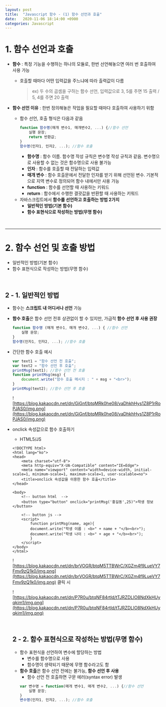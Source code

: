 ```yaml
---
layout: post
title:  "Javascript 함수 - (1) 함수 선언과 호출"
date:   2020-11-06 18:14:00 +0900
categories: Javascript
---
```

# 1. 함수 선언과 호출

- **함수** : 특정 기능을 수행하는 하나의 모듈로, 한번 선언해놓으면 여러 번 호출하여 사용 가능
    - 호출할 때마다 어떤 입력값을 주느냐에 따라 출력값이 다름
        > ex) 두 수의 곱셈을 구하는 함수 선언, 입력값으로 3, 5를 주면 15 출력 / 5, 4를 주면 20 출력

- **함수 선언 이유** : 한번 정의해놓은 작업을 필요할 때마다 호출하여 사용하기 위함
    - 함수 선언, 호출 형식은 다음과 같음
        ```jsx
        function 함수명(매개 변수1, 매개변수2, ...) {//함수 선언
            실행 문장;
            return 반환값;
        }
        함수명(인자1, 인자2, ...); //함수 호출
        ```
        - **함수명** : 함수 이름. 함수명 작성 규칙은 변수명 작성 규칙과 같음. 변수명으로 사용할 수 없는 것은 함수명으로 사용 불가능
        - **인자** : 함수를 호출할 때 전달하는 입력값
        - **매개 변수** : 함수 호출문에서 전달한 인자를 받기 위해 선언된 변수. 기본적으로 지역 변수로 정의되어 함수 내에서만 사용 가능
        - **function** : 함수를 선언할 때 사용하는 키워드
        - **return** : 함수에서 수행한 결괏값을 반환할 때 사용하는 키워드
    - 자바스크립트에서 **함수를 선언하고 호출하는 방법 2가지**
        - **일반적인 방법(기본 함수)**
        - **함수 표현식으로 작성하는 방법(무명 함수)**


<br>

---

# 2. 함수 선언 및 호출 방법
- 일반적인 방법(기본 함수)
- 함수 표현식으로 작성하는 방법(무명 함수)

<br>

## 2 - 1. 일반적인 방법

- 함수는 **스크립트 내 어디서나 선언** 가능
- **함수 호출**은 함수 선언 전후 상관없이 할 수 있지만, 가급적 **함수 선언 후 사용 권장**
    ```jsx
    function 함수명 (매개 변수1, 매개 변수2, ...) { //함수 선언
        실행 문장;
    }
    함수명(인자1, 인자2, ...); //함수 호출
    ```

- 간단한 함수 호출 예시
    ```jsx
    var text1 = "함수 선언 전 호출";
    var text2 = "함수 선언 후 호출";
    printMsg(text1); //함수 선언 전 호출
    function printMsg(msg) {
        document.write("함수 호출 메시지 : " + msg + "<br>");
    }
    printMsg(text2); //함수 선언 후 호출
    ```
    ![https://blog.kakaocdn.net/dn/GiGnf/btqMRk0he08/vaDhkhHys1Z8P1rRoPJAS0/img.png](https://blog.kakaocdn.net/dn/GiGnf/btqMRk0he08/vaDhkhHys1Z8P1rRoPJAS0/img.png)

- onclick 속성값으로 함수 호출하기
    - HTML5/JS

    ```
    <!DOCTYPE html>
    <html lang="ko">
    <head>
        <meta charset="utf-8">
        <meta http-equiv="X-UA-Compatible" content="IE=Edge">
        <meta name="viewport" content="width=device-width, initial-scale=1, minimum-scale=1, maximum-scale=1, user-scalable=no">
        <title>onclick 속성값을 이용한 함수 호출</title>
    </head>

    <body>
        <!-- button html  -->
        <button type="button" onclick="printMsg('홍길동',25)">학생 정보</button>

        <!-- button js -->
        <script>
            function printMsg(name, age){
            document.write("학생 이름 : <b>" + name + "</b><br>");
            document.write("학생 나이 : <b>" + age + "</b><br>");
            }
        </script>
    </body>
    </html>

    ```
    ![https://blog.kakaocdn.net/dn/brVOGR/btqM5TTBWrC/XGZm4f9LueVY7Fmv9zQ1k0/img.png](https://blog.kakaocdn.net/dn/brVOGR/btqM5TTBWrC/XGZm4f9LueVY7Fmv9zQ1k0/img.png) 클릭 시

    ![https://blog.kakaocdn.net/dn/P7R0u/btqNF84rtld/tTJRZDLIO8NdXkHUyqkim1/img.png](https://blog.kakaocdn.net/dn/P7R0u/btqNF84rtld/tTJRZDLIO8NdXkHUyqkim1/img.png)
    

    <br>
    

    ## 2 - 2. 함수 표현식으로 작성하는 방법(무명 함수)

    - 함수 표현식을 선언하여 변수에 할당하는 방법
        - 변수를 함수명으로 사용
        - 함수명이 생략되기 때문에 무명 함수라고도 함
    - **함수 호출**은 함수 선언 전에는 불가능, **함수 선언 후 사용**
        - 함수 선언 전 호출하면 구문 에러(syntax error) 발생
        ```jsx
        var 변수명 = function(매개 변수1, 매개 변수2, ...) {//함수 선언
            실행 문장;
        }
        변수명(인자1, 인자2, ...); //함수 호출
        ```